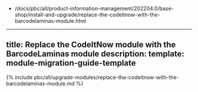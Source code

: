   - /docs/pbc/all/product-information-management/202204.0/base-shop/install-and-upgrade/replace-the-codeitnow-with-the-barcodelaminas-module.html
---
title: Replace the CodeItNow module with the BarcodeLaminas module
description:
template: module-migration-guide-template
---

{% include pbc/all/upgrade-modules/replace-the-codeitnow-with-the-barcodelaminas-module.md %} <!-- To edit, see /_includes/pbc/all/upgrade-modules/replace-the-codeitnow-with-the-barcodelaminas-module.md -->
